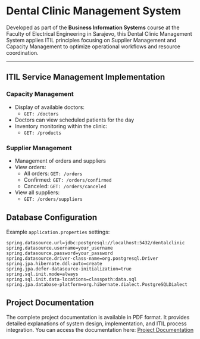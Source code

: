 # Dental Clinic Management System

Developed as part of the **Business Information Systems** course at the Faculty of Electrical Engineering in Sarajevo, this Dental Clinic Management System applies ITIL principles focusing on Supplier Management and Capacity Management to optimize operational workflows and resource coordination.

---

## ITIL Service Management Implementation

### Capacity Management

- Display of available doctors:
  - `GET: /doctors`
- Doctors can view scheduled patients for the day
- Inventory monitoring within the clinic:
  - `GET: /products`

### Supplier Management

- Management of orders and suppliers
- View orders:
  - All orders: `GET: /orders`
  - Confirmed: `GET: /orders/confirmed`
  - Canceled: `GET: /orders/canceled`
- View all suppliers:
  - `GET: /orders/suppliers`

## Database Configuration

Example `application.properties` settings:

```properties
spring.datasource.url=jdbc:postgresql://localhost:5432/dentalclinic
spring.datasource.username=your_username
spring.datasource.password=your_password
spring.datasource.driver-class-name=org.postgresql.Driver
spring.jpa.hibernate.ddl-auto=create
spring.jpa.defer-datasource-initialization=true
spring.sql.init.mode=always
spring.sql.init.data-locations=classpath:data.sql
spring.jpa.database-platform=org.hibernate.dialect.PostgreSQLDialect
```

## Project Documentation

The complete project documentation is available in PDF format. It provides detailed explanations of system design, implementation, and ITIL process integration.
You can access the documentation here: [Project Documentation](PPIS_Tim%4_DentalClinic.pdf)
